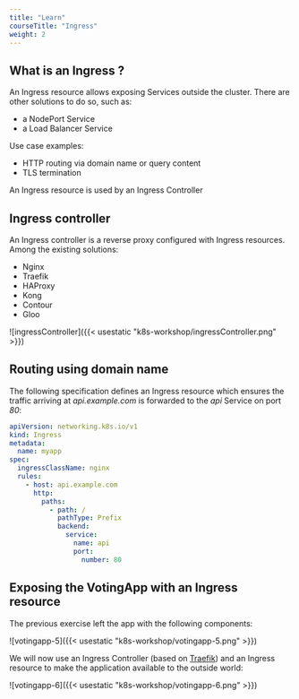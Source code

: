 ```yaml
---
title: "Learn"
courseTitle: "Ingress"
weight: 2
---
```


## What is an Ingress ?

An Ingress resource allows exposing Services outside the cluster. There are other solutions to do so, such as:  

- a NodePort Service
- a Load Balancer Service

Use case examples:  

- HTTP routing via domain name or query content
- TLS termination

An Ingress resource is used by an Ingress Controller

## Ingress controller

An Ingress controller is a reverse proxy configured with Ingress resources.  
Among the existing solutions:  

- Nginx
- Traefik
- HAProxy
- Kong
- Contour
- Gloo

![ingressController]({{< usestatic "k8s-workshop/ingressController.png" >}})

## Routing using domain name

The following specification defines an Ingress resource which ensures the traffic arriving at *api.example.com* is forwarded to the *api* Service on port *80*:

``` yaml
apiVersion: networking.k8s.io/v1                 
kind: Ingress
metadata:
  name: myapp
spec:
  ingressClassName: nginx
  rules:
    - host: api.example.com
      http:
        paths:
          - path: /
            pathType: Prefix
            backend:
              service:
                name: api
                port:
                  number: 80
```

## Exposing the VotingApp with an Ingress resource

The previous exercise left the app with the following components:

![votingapp-5]({{< usestatic "k8s-workshop/votingapp-5.png" >}})

We will now use an Ingress Controller (based on [Traefik](https://doc.traefik.io/traefik/providers/kubernetes-ingress/)) and an Ingress resource to make the application available to the outside world:

![votingapp-6]({{< usestatic "k8s-workshop/votingapp-6.png" >}})

